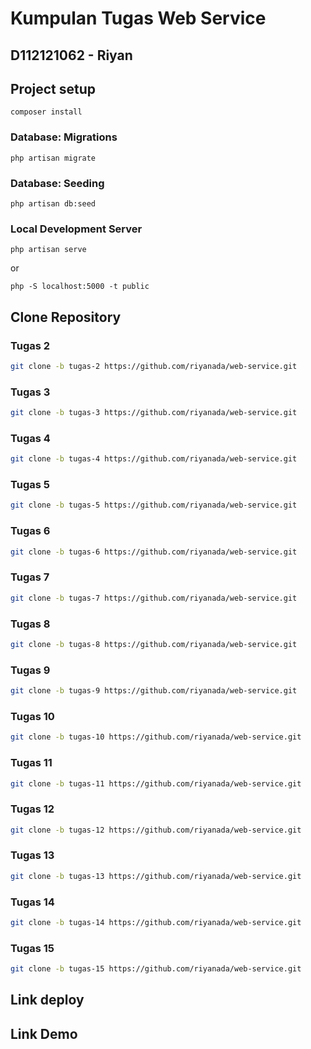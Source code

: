 # Kumpulan Tugas Web Service

## D112121062 -  Riyan

## Project setup
```
composer install
```

### Database: Migrations

```
php artisan migrate
```

### Database: Seeding
```
php artisan db:seed
```

### Local Development Server
```
php artisan serve
```
or
```
php -S localhost:5000 -t public
```

## Clone Repository 
### Tugas 2
```sh
git clone -b tugas-2 https://github.com/riyanada/web-service.git
```
### Tugas 3
```sh
git clone -b tugas-3 https://github.com/riyanada/web-service.git
```
### Tugas 4
```sh
git clone -b tugas-4 https://github.com/riyanada/web-service.git
```
### Tugas 5
```sh
git clone -b tugas-5 https://github.com/riyanada/web-service.git
```
### Tugas 6
```sh
git clone -b tugas-6 https://github.com/riyanada/web-service.git
```
### Tugas 7
```sh
git clone -b tugas-7 https://github.com/riyanada/web-service.git
```
### Tugas 8
```sh
git clone -b tugas-8 https://github.com/riyanada/web-service.git
```
### Tugas 9
```sh
git clone -b tugas-9 https://github.com/riyanada/web-service.git
```
### Tugas 10
```sh
git clone -b tugas-10 https://github.com/riyanada/web-service.git
```
### Tugas 11
```sh
git clone -b tugas-11 https://github.com/riyanada/web-service.git
```
### Tugas 12
```sh
git clone -b tugas-12 https://github.com/riyanada/web-service.git
```
### Tugas 13
```sh
git clone -b tugas-13 https://github.com/riyanada/web-service.git
```
### Tugas 14
```sh
git clone -b tugas-14 https://github.com/riyanada/web-service.git
```

### Tugas 15
```sh
git clone -b tugas-15 https://github.com/riyanada/web-service.git
```

## Link deploy


## Link Demo

